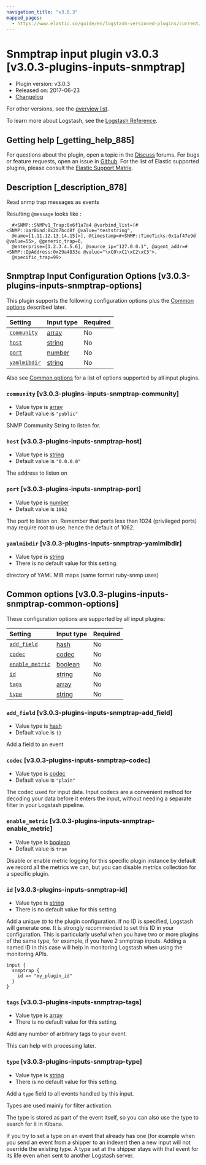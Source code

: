 ```yaml
---
navigation_title: "v3.0.3"
mapped_pages:
  - https://www.elastic.co/guide/en/logstash-versioned-plugins/current/v3.0.3-plugins-inputs-snmptrap.html
---
```


# Snmptrap input plugin v3.0.3 [v3.0.3-plugins-inputs-snmptrap]

* Plugin version: v3.0.3
* Released on: 2017-06-23
* [Changelog](https://github.com/logstash-plugins/logstash-input-snmptrap/blob/v3.0.3/CHANGELOG.md)

For other versions, see the [overview list](input-snmptrap-index.md).

To learn more about Logstash, see the [Logstash Reference](https://www.elastic.co/guide/en/logstash/current/index.html).

## Getting help [_getting_help_885]

For questions about the plugin, open a topic in the [Discuss](http://discuss.elastic.co) forums. For bugs or feature requests, open an issue in [Github](https://github.com/logstash-plugins/logstash-input-snmptrap). For the list of Elastic supported plugins, please consult the [Elastic Support Matrix](https://www.elastic.co/support/matrix#matrix_logstash_plugins).

## Description [_description_878]

Read snmp trap messages as events

Resulting `@message` looks like :

```
  #<SNMP::SNMPv1_Trap:0x6f1a7a4 @varbind_list=[#<SNMP::VarBind:0x2d7bcd8f @value="teststring",
  @name=[1.11.12.13.14.15]>], @timestamp=#<SNMP::TimeTicks:0x1af47e9d @value=55>, @generic_trap=6,
  @enterprise=[1.2.3.4.5.6], @source_ip="127.0.0.1", @agent_addr=#<SNMP::IpAddress:0x29a4833e @value="\xC0\xC1\xC2\xC3">,
  @specific_trap=99>
```

## Snmptrap Input Configuration Options [v3.0.3-plugins-inputs-snmptrap-options]

This plugin supports the following configuration options plus the [Common options](v3-0-3-plugins-inputs-snmptrap.md#v3.0.3-plugins-inputs-snmptrap-common-options) described later.

| Setting | Input type | Required |
| :- | :- | :- |
| [`community`](v3-0-3-plugins-inputs-snmptrap.md#v3.0.3-plugins-inputs-snmptrap-community) | [array](/lsr/value-types.md#array) | No |
| [`host`](v3-0-3-plugins-inputs-snmptrap.md#v3.0.3-plugins-inputs-snmptrap-host) | [string](/lsr/value-types.md#string) | No |
| [`port`](v3-0-3-plugins-inputs-snmptrap.md#v3.0.3-plugins-inputs-snmptrap-port) | [number](/lsr/value-types.md#number) | No |
| [`yamlmibdir`](v3-0-3-plugins-inputs-snmptrap.md#v3.0.3-plugins-inputs-snmptrap-yamlmibdir) | [string](/lsr/value-types.md#string) | No |

Also see [Common options](v3-0-3-plugins-inputs-snmptrap.md#v3.0.3-plugins-inputs-snmptrap-common-options) for a list of options supported by all input plugins.

### `community` [v3.0.3-plugins-inputs-snmptrap-community]

* Value type is [array](/lsr/value-types.md#array)
* Default value is `"public"`

SNMP Community String to listen for.

### `host` [v3.0.3-plugins-inputs-snmptrap-host]

* Value type is [string](/lsr/value-types.md#string)
* Default value is `"0.0.0.0"`

The address to listen on

### `port` [v3.0.3-plugins-inputs-snmptrap-port]

* Value type is [number](/lsr/value-types.md#number)
* Default value is `1062`

The port to listen on. Remember that ports less than 1024 (privileged ports) may require root to use. hence the default of 1062.

### `yamlmibdir` [v3.0.3-plugins-inputs-snmptrap-yamlmibdir]

* Value type is [string](/lsr/value-types.md#string)
* There is no default value for this setting.

directory of YAML MIB maps (same format ruby-snmp uses)

## Common options [v3.0.3-plugins-inputs-snmptrap-common-options]

These configuration options are supported by all input plugins:

| Setting | Input type | Required |
| :- | :- | :- |
| [`add_field`](v3-0-3-plugins-inputs-snmptrap.md#v3.0.3-plugins-inputs-snmptrap-add_field) | [hash](/lsr/value-types.md#hash) | No |
| [`codec`](v3-0-3-plugins-inputs-snmptrap.md#v3.0.3-plugins-inputs-snmptrap-codec) | [codec](/lsr/value-types.md#codec) | No |
| [`enable_metric`](v3-0-3-plugins-inputs-snmptrap.md#v3.0.3-plugins-inputs-snmptrap-enable_metric) | [boolean](/lsr/value-types.md#boolean) | No |
| [`id`](v3-0-3-plugins-inputs-snmptrap.md#v3.0.3-plugins-inputs-snmptrap-id) | [string](/lsr/value-types.md#string) | No |
| [`tags`](v3-0-3-plugins-inputs-snmptrap.md#v3.0.3-plugins-inputs-snmptrap-tags) | [array](/lsr/value-types.md#array) | No |
| [`type`](v3-0-3-plugins-inputs-snmptrap.md#v3.0.3-plugins-inputs-snmptrap-type) | [string](/lsr/value-types.md#string) | No |

### `add_field` [v3.0.3-plugins-inputs-snmptrap-add_field]

* Value type is [hash](/lsr/value-types.md#hash)
* Default value is `{}`

Add a field to an event

### `codec` [v3.0.3-plugins-inputs-snmptrap-codec]

* Value type is [codec](/lsr/value-types.md#codec)
* Default value is `"plain"`

The codec used for input data. Input codecs are a convenient method for decoding your data before it enters the input, without needing a separate filter in your Logstash pipeline.

### `enable_metric` [v3.0.3-plugins-inputs-snmptrap-enable_metric]

* Value type is [boolean](/lsr/value-types.md#boolean)
* Default value is `true`

Disable or enable metric logging for this specific plugin instance by default we record all the metrics we can, but you can disable metrics collection for a specific plugin.

### `id` [v3.0.3-plugins-inputs-snmptrap-id]

* Value type is [string](/lsr/value-types.md#string)
* There is no default value for this setting.

Add a unique `ID` to the plugin configuration. If no ID is specified, Logstash will generate one. It is strongly recommended to set this ID in your configuration. This is particularly useful when you have two or more plugins of the same type, for example, if you have 2 snmptrap inputs. Adding a named ID in this case will help in monitoring Logstash when using the monitoring APIs.

```
input {
  snmptrap {
    id => "my_plugin_id"
  }
}
```

### `tags` [v3.0.3-plugins-inputs-snmptrap-tags]

* Value type is [array](/lsr/value-types.md#array)
* There is no default value for this setting.

Add any number of arbitrary tags to your event.

This can help with processing later.

### `type` [v3.0.3-plugins-inputs-snmptrap-type]

* Value type is [string](/lsr/value-types.md#string)
* There is no default value for this setting.

Add a `type` field to all events handled by this input.

Types are used mainly for filter activation.

The type is stored as part of the event itself, so you can also use the type to search for it in Kibana.

If you try to set a type on an event that already has one (for example when you send an event from a shipper to an indexer) then a new input will not override the existing type. A type set at the shipper stays with that event for its life even when sent to another Logstash server.
